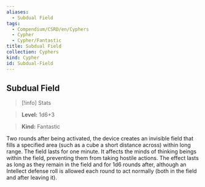 ```yaml
---
aliases:
  - Subdual Field
tags:
  - Compendium/CSRD/en/Cyphers
  - Cypher
  - Cypher/Fantastic
title: Subdual Field
collection: Cyphers
kind: Cypher
id: Subdual-Field
---
```

## Subdual Field    
>[!info] Stats    
> **Level:** 1d6+3    
> **Kind:** Fantastic  
    
Two rounds after being activated, the device creates an invisible field that fills a specified area (such as a cube a short distance across) within long range. The field lasts for one minute. It affects the minds of thinking beings within the field, preventing them from taking hostile actions. The effect lasts as long as they remain in the field and for 1d6 rounds after, although an Intellect defense roll is allowed each round to act normally (both in the field and after leaving it).
